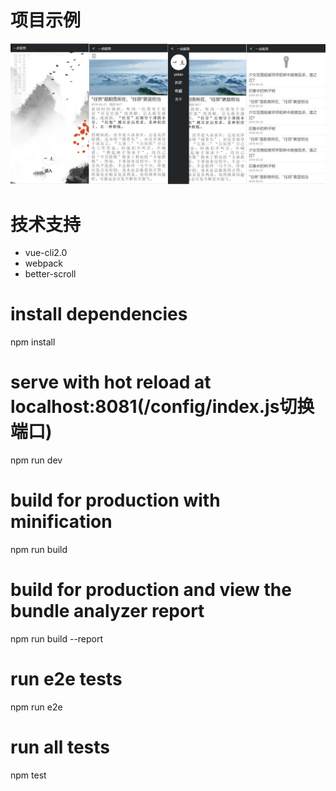 
# 项目示例<br/>
![主页](https://github.com/AntonySufer/vue-cli-yidian/blob/master/static/exp/1.jpg)

# 技术支持
- vue-cli2.0
- webpack
- better-scroll

# install dependencies
npm install

# serve with hot reload at localhost:8081(/config/index.js切换端口)
npm run dev

# build for production with minification
npm run build

# build for production and view the bundle analyzer report
npm run build --report

# run e2e tests
npm run e2e

# run all tests
npm test
